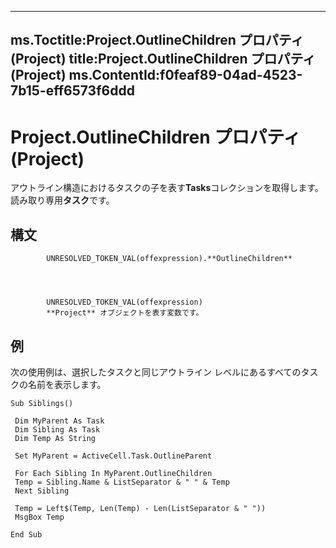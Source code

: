 

---
ms.Toctitle:Project.OutlineChildren プロパティ (Project)
title:Project.OutlineChildren プロパティ (Project)
ms.ContentId:f0feaf89-04ad-4523-7b15-eff6573f6ddd
---
# Project.OutlineChildren プロパティ (Project)




アウトライン構造におけるタスクの子を表す**Tasks**コレクションを取得します。読み取り専用**タスク**です。

## 構文

            UNRESOLVED_TOKEN_VAL(offexpression).**OutlineChildren**




            UNRESOLVED_TOKEN_VAL(offexpression)
            **Project** オブジェクトを表す変数です。



## 例
次の使用例は、選択したタスクと同じアウトライン レベルにあるすべてのタスクの名前を表示します。

```vba
Sub Siblings() 
 
 Dim MyParent As Task 
 Dim Sibling As Task 
 Dim Temp As String 
 
 Set MyParent = ActiveCell.Task.OutlineParent 
 
 For Each Sibling In MyParent.OutlineChildren 
 Temp = Sibling.Name & ListSeparator & " " & Temp 
 Next Sibling 
 
 Temp = Left$(Temp, Len(Temp) - Len(ListSeparator & " ")) 
 MsgBox Temp 
 
End Sub
```





